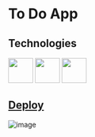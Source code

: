 # To Do App
## Technologies

<div class="flex">
  <img height="50" src="https://www.vectorlogo.zone/logos/javascript/javascript-icon.svg">
  <img height="50" src="https://www.vectorlogo.zone/logos/reactjs/reactjs-ar21.svg">
  <img height="50" src="https://www.vectorlogo.zone/logos/tailwindcss/tailwindcss-icon.svg">
</div>

## [Deploy](https://todoapp-lucianogriffa.netlify.app/)

![image](https://user-images.githubusercontent.com/73656863/212262182-7023ae3e-6930-4bf5-8f4c-57c8249a6375.png)



